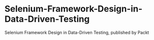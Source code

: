 # Selenium-Framework-Design-in-Data-Driven-Testing
Selenium Framework Design in Data-Driven Testing, published by Packt

